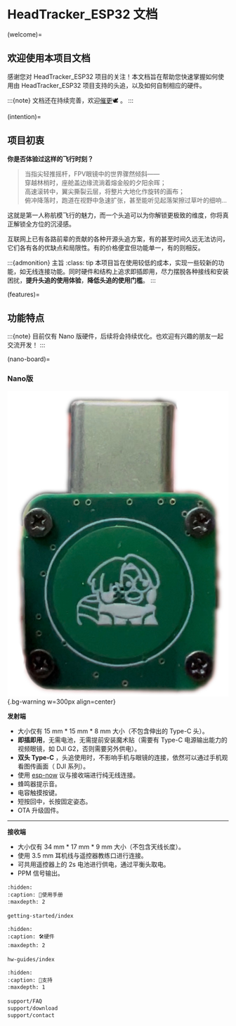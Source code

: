 # HeadTracker_ESP32 文档

(welcome)=
## 欢迎使用本项目文档

感谢您对 HeadTracker_ESP32 项目的关注！本文档旨在帮助您快速掌握如何使用由 HeadTracker_ESP32 项目支持的头追，以及如何自制相应的硬件。

:::{note}
文档还在持续完善，欢迎[催更](support/contact)🕊️ 。
:::

(intention)=
## 项目初衷

**你是否体验过这样的飞行时刻？**  
>当指尖轻推摇杆，FPV眼镜中的世界骤然倾斜——  
>穿越林梢时，座舱盖边缘流淌着熔金般的夕阳余晖；  
>高速滚转中，翼尖撕裂云层，将整片大地化作旋转的画布；  
>俯冲降落时，跑道在视野中急速扩张，甚至能听见起落架擦过草叶的细响...  

这就是第一人称航模飞行的魅力，而一个头追可以为你解锁更极致的维度，你将真正解锁全方位的沉浸感。

互联网上已有各路前辈的贡献的各种开源头追方案，有的甚至时间久远无法访问，它们各有各的优缺点和局限性。有的价格便宜但功能单一，有的则相反。

:::{admonition} 主旨
:class: tip
本项目旨在使用较低的成本，实现一些较新的功能，如无线连接功能。同时硬件和结构上追求即插即用，尽力摆脱各种接线和安装困扰，**提升头追的使用体验**，**降低头追的使用门槛**。
:::

(features)=
## 功能特点

:::{note}
目前仅有 Nano 版硬件，后续将会持续优化。也欢迎有兴趣的朋友一起交流开发！
:::

(nano-board)=
### Nano版
![Nano Tx]( ../_static/HT_Nano_front.jpg){.bg-warning w=300px align=center}  

**发射端**
- 大小仅有 15 mm * 15 mm * 8 mm 大小（不包含伸出的 Type-C 头）。
- **即插即用**，无需电池，无需提前安装魔术贴（需要有 Type-C 电源输出能力的视频眼镜，如 DJI G2，否则需要另外供电）。
- **双头 Type-C** ，头追使用时，不影响手机与眼镜的连接，依然可以通过手机观看图传画面（ DJI 系列）。
- 使用 [esp-now](https://www.espressif.com/zh-hans/solutions/low-power-solutions/esp-now) 议与接收端进行纯无线连接。
- 蜂鸣器提示音。
- 电容触摸按键。
- 短按回中，长按固定姿态。
- OTA 升级固件。

***

**接收端**
- 大小仅有 34 mm * 17 mm * 9 mm 大小（不包含天线长度）。
- 使用 3.5 mm 耳机线与遥控器教练口进行连接。
- 可共用遥控器上的 2s 电池进行供电，通过平衡头取电。
- PPM 信号输出。

```{toctree}
:hidden:
:caption: 📖使用手册
:maxdepth: 2

getting-started/index
```

```{toctree}
:hidden:
:caption: 🛠️硬件
:maxdepth: 2

hw-guides/index
```

```{toctree}
:hidden:
:caption: 🤝支持
:maxdepth: 1

support/FAQ
support/download
support/contact
```